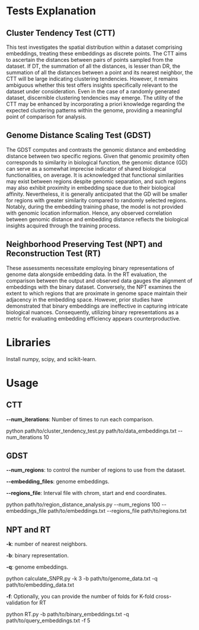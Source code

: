 # Tests Explanation

## Cluster Tendency Test (CTT)
This test investigates the spatial distribution within a dataset comprising embeddings, treating these embeddings as discrete points. 
The CTT aims to ascertain the distances between pairs of points sampled from the dataset. If DT, the summation of all the distances,
is lesser than DR, the summation of all the distances between a point and its nearest neighbor, the CTT will be large indicating clustering 
tendencies. However, it remains ambiguous whether this test offers insights specifically relevant to the dataset under consideration. Even in 
the case of a randomly generated dataset, discernible clustering tendencies may emerge. The utility of the CTT may be enhanced by incorporating 
a priori knowledge regarding the expected clustering patterns within the genome, providing a meaningful point of comparison for analysis.

## Genome Distance Scaling Test (GDST)
The GDST computes and contrasts the genomic distance and embedding distance between two specific regions. Given that genomic proximity often corresponds to similarity in biological function, the genomic distance (GD) can serve as a somewhat imprecise indicator of shared biological functionalities, on average. It is acknowledged that functional similarities may exist between regions despite genomic separation, and such regions may also exhibit proximity in embedding space due to their biological affinity. Nevertheless, it is generally anticipated that the GD will be smaller for regions with greater similarity compared to randomly selected regions. Notably, during the embedding training phase, the model is not provided with genomic location information. Hence, any observed correlation between genomic distance and embedding distance reflects the biological insights acquired through the training process.

## Neighborhood Preserving Test (NPT) and Reconstruction Test (RT)
These assessments necessitate employing binary representations of genome data alongside embedding data. In the RT evaluation, the comparison 
between the output and observed data gauges the alignment of embeddings with the binary dataset. Conversely, the NPT examines the extent to 
which regions that are proximate in genome space maintain their adjacency in the embedding space. However, prior studies have demonstrated that 
binary embeddings are ineffective in capturing intricate biological nuances. Consequently, utilizing binary representations as a metric for 
evaluating embedding efficiency appears counterproductive.


# Libraries
Install numpy, scipy, and scikit-learn.

# Usage
## CTT
**--num_iterations**: Number of times to run each comparison.

​python path/to/cluster_tendency_test.py path/to/data_embeddings.txt --num_iterations 10

## GDST
**--num_regions**: to control the number of regions to use from the dataset. 

**--embedding_files**: genome embeddings. 

**--regions_file**: Interval file with chrom, start and end coordinates.

​python path/to/region_distance_analysis.py --num_regions 100 --embeddings_file path/to/embeddings.txt --regions_file path/to/regions.txt

## NPT and RT
**-k**: number of nearest neighbors. 

**-b**: binary representation. 

**-q**: genome embeddings.

​python calculate_SNPR.py -k 3 -b path/to/genome_data.txt -q path/to/embedding_data.txt

**-f**: Optionally, you can provide the number of folds for K-fold cross-validation for RT 

python RT.py -b path/to/binary_embeddings.txt -q path/to/query_embeddings.txt -f 5
